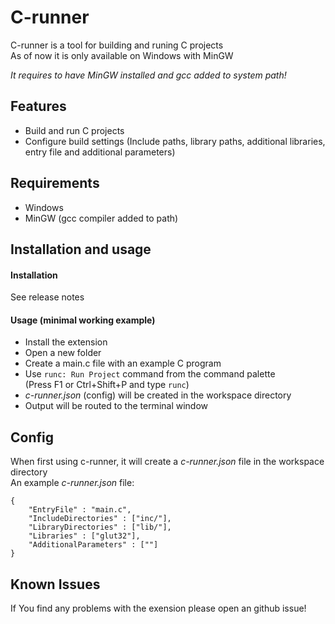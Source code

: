 # C-runner

C-runner is a tool for building and runing C projects\
As of now it is only available on Windows with MinGW

_It requires to have MinGW installed and gcc added to system path!_

## Features

- Build and run C projects
- Configure build settings (Include paths, library paths, additional libraries, entry file and additional parameters)

## Requirements

- Windows
- MinGW (gcc compiler added to path)

## Installation and usage

#### Installation
See release notes
#### Usage (minimal working example)
- Install the extension
- Open a new folder
- Create a main.c file with an example C program
- Use `runc: Run Project` command from the command palette\
	(Press F1 or Ctrl+Shift+P and type `runc`)
- _c-runner.json_ (config) will be created in the workspace directory
- Output will be routed to the terminal window


## Config

When first using c-runner, it will create a _c-runner.json_ file in the workspace directory\
An example _c-runner.json_ file:
```
{
	"EntryFile" : "main.c",
	"IncludeDirectories" : ["inc/"],
	"LibraryDirectories" : ["lib/"],
	"Libraries" : ["glut32"],
	"AdditionalParameters" : [""]
}
```

## Known Issues

If You find any problems with the exension please open an github issue!
